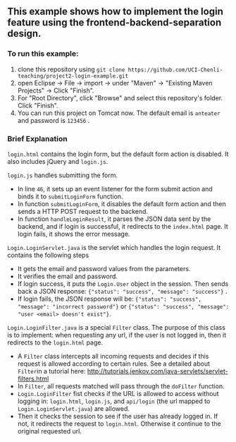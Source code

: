 ## This example shows how to implement the login feature using the frontend-backend-separation design.

### To run this example:
1. clone this repository using `git clone https://github.com/UCI-Chenli-teaching/project2-login-example.git`
2. open Eclipse -> File -> import -> under "Maven" -> "Existing Maven Projects" -> Click "Finish".
3. For "Root Directory", click "Browse" and select this repository's folder. Click "Finish".
4. You can run this project on Tomcat now. The default email is `anteater` and password is `123456` .

### Brief Explanation

`login.html` contains the login form, but the default form action is disabled. It also includes jQuery and `login.js`.


`login.js` handles submitting the form. 
  - In line `46`, it sets up an event listener for the form submit action and binds it to `submitLoginForm` function. 
  - In function `submitLoginForm`, it disables the default form action and then sends a HTTP POST request to the backend.
  - In function `handleLoginResult`, it parses the JSON data sent by the backend, and if login is successful, it redirects to the `index.html` page. It login fails, it shows the error message.


`Login.LoginServlet.java` is the servlet which handles the login request. It contains the following steps 
  - It gets the email and password values from the parameters.
  - It verifies the email and password.
  - If login success, it puts the `Login.User` object in the session. Then sends back a JSON response: `{"status": "success", "message": "success"}` .
  - If login fails, the JSON response will be: `{"status": "success", "message": "incorrect password"}`  or `{"status": "success", "message": "user <email> doesn't exist"}`.
   
 
 `Login.LoginFilter.java` is a special `Filter` class. The purpose of this class is to implement: when requesting any url, if the user is not logged in, then it redirects to the `login.html` page. 
   - A `Filter` class intercepts all incoming requests and decides if this request is allowed according to certain rules. See a detailed about `Filter`in a tutorial here: http://tutorials.jenkov.com/java-servlets/servlet-filters.html
   - In `Filter`, all requests matched will pass through the `doFilter` function.
   - `Login.LoginFilter` fist checks if the URL is allowed to access without logging in: `login.html`, `login.js`, and `api/login` (the url mapped to `Login.LoginServlet.java`) are allowed.
   - Then it checks the session to see if the user has already logged in. If not, it redirects the request to `login.html`. Otherwise it continue to the original requested url.
  
 

